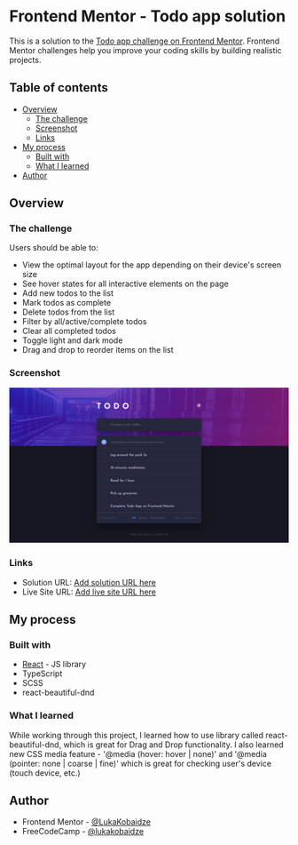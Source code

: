 # Frontend Mentor - Todo app solution

This is a solution to the [Todo app challenge on Frontend Mentor](https://www.frontendmentor.io/challenges/todo-app-Su1_KokOW). Frontend Mentor challenges help you improve your coding skills by building realistic projects.

## Table of contents

- [Overview](#overview)
  - [The challenge](#the-challenge)
  - [Screenshot](#screenshot)
  - [Links](#links)
- [My process](#my-process)
  - [Built with](#built-with)
  - [What I learned](#what-i-learned)
- [Author](#author)

## Overview

### The challenge

Users should be able to:

- View the optimal layout for the app depending on their device's screen size
- See hover states for all interactive elements on the page
- Add new todos to the list
- Mark todos as complete
- Delete todos from the list
- Filter by all/active/complete todos
- Clear all completed todos
- Toggle light and dark mode
- Drag and drop to reorder items on the list

### Screenshot

![](./screenshot.png)

### Links

- Solution URL: [Add solution URL here](https://your-solution-url.com)
- Live Site URL: [Add live site URL here](https://your-live-site-url.com)

## My process

### Built with

- [React](https://reactjs.org/) - JS library
- TypeScript
- SCSS
- react-beautiful-dnd

### What I learned

While working through this project, I learned how to use library called react-beautiful-dnd, which is great for Drag and Drop functionality. I also learned new CSS media feature - '@media (hover: hover | none)' and '@media (pointer: none | coarse | fine)' which is great for checking user's device (touch device, etc.)

## Author

- Frontend Mentor - [@LukaKobaidze](https://www.frontendmentor.io/profile/LukaKobaidze)
- FreeCodeCamp - [@lukakobaidze](https://www.freecodecamp.org/lukakobaidze)
